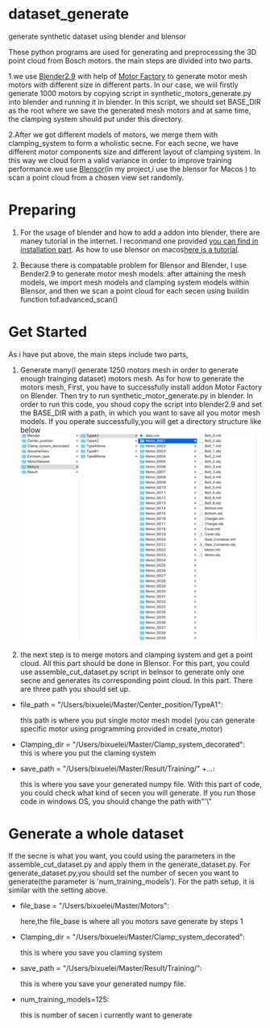 # dataset_generate
generate synthetic dataset using blender and blensor

These python programs are used for generating and preprocessing the 3D point cloud from Bosch motors. the main steps are divided into two parts. 

1.we use [Blender2.9](https://www.blender.org/download/releases/2-90/) with help of [Motor Factory](https://github.com/cold-soda-jay/blenderMotorFactory) to generate motor mesh motors with different size in different parts. In our case, we wiil firstly generate 1000 motors by copying script in synthetic_motors_generate.py into blender and running it in blender. In this script, we should set BASE_DIR as the root where we save the generated mesh  motors and at same time, the clamping system should put under this directory.

2.After we got different models of motors, we merge them with clamping_system to form a wholistic secne. For each secne, we have different motor components size and different layout of clamping system. In this way we cloud form a valid variance in order to improve training performance.we use [Blensor](https://www.blensor.org/pages/downloads.html)(in my project,i use the blensor for Macos ) to scan a point cloud from a chosen view set randomly.

# Preparing

1. For the usage of blender and how to add a addon into blender, there are maney tutorial in the internet. I reconmand one provided [you can find in installation part](https://github.com/cold-soda-jay/blenderMotorFactory). As how to use blensor on macos[here is a tutorial](https://www.youtube.com/watch?v=25yvAUhFIoI&t=81s).

2. Because there is compatable problem for Blensor and Blender, I use Bender2.9 to generate motor mesh models. after attaining the mesh models, we import mesh models and clamping system models within Blensor, and then we scan a point cloud for each secen using buildin function tof.advanced_scan()  

# Get Started
As i have put above, the main steps include two parts,

1. Generate many(I generate 1250 motors mesh in order to generate enough trainging dataset) motors mesh. As for how to generate the motors mesh, First, you have to successfully install addon Motor Factory on Blender. Then try to run synthetic_motor_generate.py in blender. In order to run this code, you shoud copy the script into blender2.9 and set the BASE_DIR with a path, in which you want to save all you motor mesh models.   If you operate successfully,you will get a directory structure like below ![directory](image/motor_directory.png)

2. the next step is to merge motors and clamping system and get a point cloud. All this part should be done in Blensor. For this part, you could use assemble_cut_dataset.py script  in belnsor to generate only one secne and generates its corresponding point cloud. In this part. There are three path you should set up.
                          
* file_path = "/Users/bixuelei/Master/Center_position/TypeA1":
  
  this path is where you put single motor mesh model (you can generate specific motor using programming provided in create_motor)

* Clamping_dir = "/Users/bixuelei/Master/Clamp_system_decorated": \
  this is where  you put the claming system

* save_path = "/Users/bixuelei/Master/Result/Training/" +...: 

  this is where you save your generated numpy file. With this part of code, you could check what kind of secen you will generate. If you run those code     in windows OS, you should change the path with"'\\"

# Generate a whole dataset
If the secne is what you want, you could using the parameters in the assemble_cut_dataset.py and apply them in the generate_dataset.py. For generate_dataset.py,you should set the number of secen you want to generate(the parameter is 'num_training_models'). For the path setup, it is similar with the setting above.

* file_base = "/Users/bixuelei/Master/Motors": 
   
   here,the file_base is where all you motors save generate by steps 1

* Clamping_dir = "/Users/bixuelei/Master/Clamp_system_decorated": 
  
  this is where you save you claming system

* save_path = "/Users/bixuelei/Master/Result/Training/": 
  
  this is where you save your generated numpy file.
    
* num_training_models=125: 
  
  this is number of secen i currently want to generate
